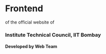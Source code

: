 # Frontend 
of the official website of <br />
### Institute Technical Council, IIT Bombay <br />
#### Developed by Web Team
